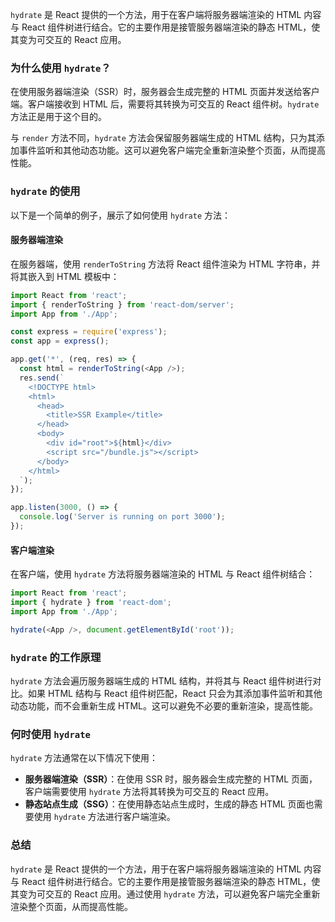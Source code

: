 `hydrate` 是 React 提供的一个方法，用于在客户端将服务器端渲染的 HTML 内容与 React 组件树进行结合。它的主要作用是接管服务器端渲染的静态 HTML，使其变为可交互的 React 应用。

### 为什么使用 `hydrate`？

在使用服务器端渲染（SSR）时，服务器会生成完整的 HTML 页面并发送给客户端。客户端接收到 HTML 后，需要将其转换为可交互的 React 组件树。`hydrate` 方法正是用于这个目的。

与 `render` 方法不同，`hydrate` 方法会保留服务器端生成的 HTML 结构，只为其添加事件监听和其他动态功能。这可以避免客户端完全重新渲染整个页面，从而提高性能。

### `hydrate` 的使用

以下是一个简单的例子，展示了如何使用 `hydrate` 方法：

#### 服务器端渲染

在服务器端，使用 `renderToString` 方法将 React 组件渲染为 HTML 字符串，并将其嵌入到 HTML 模板中：

```javascript
import React from 'react';
import { renderToString } from 'react-dom/server';
import App from './App';

const express = require('express');
const app = express();

app.get('*', (req, res) => {
  const html = renderToString(<App />);
  res.send(`
    <!DOCTYPE html>
    <html>
      <head>
        <title>SSR Example</title>
      </head>
      <body>
        <div id="root">${html}</div>
        <script src="/bundle.js"></script>
      </body>
    </html>
  `);
});

app.listen(3000, () => {
  console.log('Server is running on port 3000');
});
```

#### 客户端渲染

在客户端，使用 `hydrate` 方法将服务器端渲染的 HTML 与 React 组件树结合：

```javascript
import React from 'react';
import { hydrate } from 'react-dom';
import App from './App';

hydrate(<App />, document.getElementById('root'));
```

### `hydrate` 的工作原理

`hydrate` 方法会遍历服务器端生成的 HTML 结构，并将其与 React 组件树进行对比。如果 HTML 结构与 React 组件树匹配，React 只会为其添加事件监听和其他动态功能，而不会重新生成 HTML。这可以避免不必要的重新渲染，提高性能。

### 何时使用 `hydrate`

`hydrate` 方法通常在以下情况下使用：

- **服务器端渲染（SSR）**：在使用 SSR 时，服务器会生成完整的 HTML 页面，客户端需要使用 `hydrate` 方法将其转换为可交互的 React 应用。
- **静态站点生成（SSG）**：在使用静态站点生成时，生成的静态 HTML 页面也需要使用 `hydrate` 方法进行客户端渲染。

### 总结

`hydrate` 是 React 提供的一个方法，用于在客户端将服务器端渲染的 HTML 内容与 React 组件树进行结合。它的主要作用是接管服务器端渲染的静态 HTML，使其变为可交互的 React 应用。通过使用 `hydrate` 方法，可以避免客户端完全重新渲染整个页面，从而提高性能。
